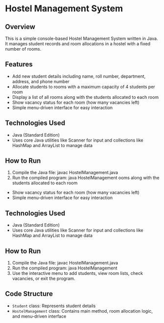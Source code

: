 # Hostel Management System

## Overview
This is a simple console-based Hostel Management System written in Java. It manages student records and room allocations in a hostel with a fixed number of rooms.

## Features
- Add new student details including name, roll number, department, address, and phone number
- Allocate students to rooms with a maximum capacity of 4 students per room
- Display a list of all rooms along with the students allocated to each room
- Show vacancy status for each room (how many vacancies left)
- Simple menu-driven interface for easy interaction

## Technologies Used
- Java (Standard Edition)
- Uses core Java utilities like Scanner for input and collections like HashMap and ArrayList to manage data

## How to Run
1. Compile the Java file:
javac HostelManagement.java
2. Run the compiled program:
java HostelManagement
ooms along with the students allocated to each room
- Show vacancy status for each room (how many vacancies left)
- Simple menu-driven interface for easy interaction

## Technologies Used
- Java (Standard Edition)
- Uses core Java utilities like Scanner for input and collections like HashMap and ArrayList to manage data

## How to Run
1. Compile the Java file: javac HostelManagement.java
2. Run the compiled program: java HostelManagement
3. Use the interactive menu to add students, view room lists, check vacancies, or exit the program.

## Code Structure
- `Student` class: Represents student details
- `HostelManagement` class: Contains main method, room allocation logic, and menu-driven interface





